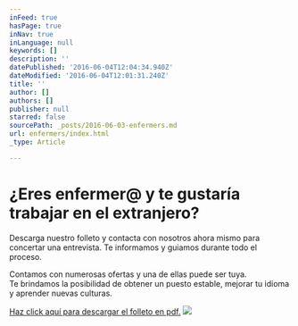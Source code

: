 ```yaml
---
inFeed: true
hasPage: true
inNav: true
inLanguage: null
keywords: []
description: ''
datePublished: '2016-06-04T12:04:34.940Z'
dateModified: '2016-06-04T12:01:31.240Z'
title: ''
author: []
authors: []
publisher: null
starred: false
sourcePath: _posts/2016-06-03-enfermers.md
url: enfermers/index.html
_type: Article

---
```

# ¿Eres enfermer@ y te gustaría trabajar en el extranjero? 

Descarga nuestro folleto y contacta con nosotros ahora mismo para concertar una entrevista. Te informamos y guiamos durante todo el proceso. 

Contamos con numerosas ofertas y una de ellas puede ser tuya.   
Te brindamos la posibilidad de obtener un puesto estable, mejorar tu idioma y aprender nuevas culturas. 

[Haz click aquí para descargar el folleto en pdf.][0]
![](https://the-grid-user-content.s3-us-west-2.amazonaws.com/62ce5b9b-e519-433f-b089-6f06b5b3072d.jpg)

[0]: https://drive.google.com/file/d/0B5EAlxcHzYBNNDdYYWVEbUtwa2s/view?usp=sharing
